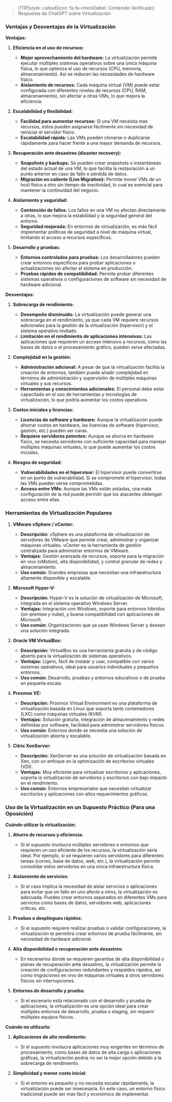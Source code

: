 > [!TIP|style: callout|icon: fa fa-check|label: Contenido Verificado]
> Respuesta de ChatGPT sobre Virtualización


### Ventajas y Desventajas de la Virtualización <!-- {docsify-ignore} -->

**Ventajas:**

1. **Eficiencia en el uso de recursos:**
   - **Mejor aprovechamiento del hardware:** La virtualización permite ejecutar múltiples sistemas operativos sobre una única máquina física, lo que optimiza el uso de recursos (CPU, memoria, almacenamiento). Así se reducen las necesidades de hardware físico.
   - **Aislamiento de recursos:** Cada máquina virtual (VM) puede estar configurada con diferentes niveles de recursos (CPU, RAM, almacenamiento), sin afectar a otras VMs, lo que mejora la eficiencia.

2. **Escalabilidad y flexibilidad:**
   - **Facilidad para aumentar recursos:** Si una VM necesita más recursos, estos pueden asignarse fácilmente sin necesidad de reiniciar el servidor físico.
   - **Escalabilidad rápida:** Las VMs pueden clonarse o duplicarse rápidamente para hacer frente a una mayor demanda de recursos.

3. **Recuperación ante desastres (disaster recovery):**
   - **Snapshots y backups:** Se pueden crear snapshots o instantáneas del estado actual de una VM, lo que facilita la restauración a un punto anterior en caso de fallo o pérdida de datos.
   - **Migración en caliente (Live Migration):** Permite mover VMs de un host físico a otro sin tiempo de inactividad, lo cual es esencial para mantener la continuidad del negocio.

4. **Aislamiento y seguridad:**
   - **Contención de fallos:** Los fallos en una VM no afectan directamente a otras, lo que mejora la estabilidad y la seguridad general del entorno.
   - **Seguridad mejorada:** En entornos de virtualización, es más fácil implementar políticas de seguridad a nivel de máquina virtual, limitando el acceso a recursos específicos.

5. **Desarrollo y pruebas:**
   - **Entornos controlados para pruebas:** Los desarrolladores pueden crear entornos específicos para probar aplicaciones o actualizaciones sin afectar el sistema en producción.
   - **Pruebas rápidas de compatibilidad:** Permite probar diferentes sistemas operativos o configuraciones de software sin necesidad de hardware adicional.

**Desventajas:**

1. **Sobrecarga de rendimiento:**
   - **Desempeño disminuido:** La virtualización puede generar una sobrecarga en el rendimiento, ya que cada VM requiere recursos adicionales para la gestión de la virtualización (hipervisor) y el sistema operativo invitado.
   - **Limitación en el rendimiento de aplicaciones intensivas:** Las aplicaciones que requieren un acceso intensivo a recursos, como las bases de datos o el procesamiento gráfico, pueden verse afectadas.

2. **Complejidad en la gestión:**
   - **Administración adicional:** A pesar de que la virtualización facilita la creación de entornos, también puede añadir complejidad en términos de administración y supervisión de múltiples máquinas virtuales y sus recursos.
   - **Herramientas y conocimientos adicionales:** El personal debe estar capacitado en el uso de herramientas y tecnologías de virtualización, lo que podría aumentar los costos operativos.

3. **Costos iniciales y licencias:**
   - **Licencias de software y hardware:** Aunque la virtualización puede ahorrar costos en hardware, las licencias de software (hipervisor, gestión, etc.) pueden ser caras.
   - **Requiere servidores potentes:** Aunque se ahorra en hardware físico, se necesita servidores con suficiente capacidad para manejar múltiples máquinas virtuales, lo que puede aumentar los costos iniciales.

4. **Riesgos de seguridad:**
   - **Vulnerabilidades en el hipervisor:** El hipervisor puede convertirse en un punto de vulnerabilidad. Si se compromete el hipervisor, todas las VMs pueden verse comprometidas.
   - **Acceso entre VMs:** Aunque las VMs están aisladas, una mala configuración de la red puede permitir que los atacantes obtengan acceso entre ellas.

### Herramientas de Virtualización Populares <!-- {docsify-ignore} -->

1. **VMware vSphere / vCenter:**
   - **Descripción:** vSphere es una plataforma de virtualización de servidores de VMware que permite crear, administrar y organizar máquinas virtuales. vCenter es la herramienta de gestión centralizada para administrar entornos de VMware.
   - **Ventajas:** Gestión avanzada de recursos, soporte para la migración en vivo (vMotion), alta disponibilidad, y control granular de redes y almacenamiento.
   - **Uso común:** Grandes empresas que necesitan una infraestructura altamente disponible y escalable.

2. **Microsoft Hyper-V:**
   - **Descripción:** Hyper-V es la solución de virtualización de Microsoft, integrada en el sistema operativo Windows Server.
   - **Ventajas:** Integración con Windows, soporte para entornos híbridos (on-premise y nube), y buena compatibilidad con aplicaciones de Microsoft.
   - **Uso común:** Organizaciones que ya usan Windows Server y desean una solución integrada.

3. **Oracle VM VirtualBox:**
   - **Descripción:** VirtualBox es una herramienta gratuita y de código abierto para la virtualización de sistemas operativos.
   - **Ventajas:** Ligero, fácil de instalar y usar, compatible con varios sistemas operativos, ideal para usuarios individuales y pequeños entornos.
   - **Uso común:** Desarrollo, pruebas y entornos educativos o de prueba en pequeña escala.

4. **Proxmox VE:**
   - **Descripción:** Proxmox Virtual Environment es una plataforma de virtualización basada en Linux que soporta tanto contenedores (LXC) como máquinas virtuales (KVM).
   - **Ventajas:** Solución gratuita, integración de almacenamiento y redes definidas por software, facilidad para administrar servidores físicos.
   - **Uso común:** Entornos donde se necesita una solución de virtualización abierta y escalable.

5. **Citrix XenServer:**
   - **Descripción:** XenServer es una solución de virtualización basada en Xen, con un enfoque en la optimización de escritorios virtuales (VDI).
   - **Ventajas:** Muy eficiente para virtualizar escritorios y aplicaciones, soporta la virtualización de servidores y escritorios con bajo impacto en el rendimiento.
   - **Uso común:** Entornos empresariales que necesitan virtualizar escritorios y aplicaciones con altos requerimientos gráficos.

### Uso de la Virtualización en un Supuesto Práctico (Para una Oposición) <!-- {docsify-ignore} -->

**Cuándo utilizar la virtualización:**

1. **Ahorro de recursos y eficiencia:**
   - Si el supuesto involucra múltiples servidores o entornos que requieren un uso eficiente de los recursos, la virtualización sería ideal. Por ejemplo, si se requieren varios servidores para diferentes tareas (correo, base de datos, web, etc.), la virtualización permite consolidar estos servidores en una única infraestructura física.
   
2. **Aislamiento de servicios:**
   - Si el caso implica la necesidad de aislar servicios o aplicaciones para evitar que un fallo en uno afecte a otros, la virtualización es adecuada. Puedes crear entornos separados en diferentes VMs para servicios como bases de datos, servidores web, aplicaciones críticas, etc.

3. **Pruebas o despliegues rápidos:**
   - Si el supuesto requiere realizar pruebas o validar configuraciones, la virtualización te permitirá crear entornos de prueba fácilmente, sin necesidad de hardware adicional.

4. **Alta disponibilidad o recuperación ante desastres:**
   - En escenarios donde se requieren garantías de alta disponibilidad o planes de recuperación ante desastres, la virtualización permite la creación de configuraciones redundantes y respaldos rápidos, así como migraciones en vivo de máquinas virtuales a otros servidores físicos sin interrupciones.

5. **Entornos de desarrollo y prueba:**
   - Si el escenario está relacionado con el desarrollo y prueba de aplicaciones, la virtualización es una opción ideal para crear múltiples entornos de desarrollo, prueba o staging, sin requerir múltiples equipos físicos.

**Cuándo no utilizarla:**

1. **Aplicaciones de alto rendimiento:**
   - Si el supuesto involucra aplicaciones muy exigentes en términos de procesamiento, como bases de datos de alta carga o aplicaciones gráficas, la virtualización podría no ser la mejor opción debido a la sobrecarga de rendimiento.

2. **Simplicidad y menor costo inicial:**
   - Si el entorno es pequeño y no necesita escalar rápidamente, la virtualización puede ser innecesaria. En este caso, un entorno físico tradicional puede ser más fácil y económico de implementar.


